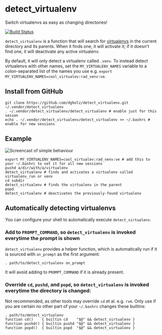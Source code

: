 detect_virtualenv
=================

Switch virtualenvs as easy as changing directories!

[![Build Status](https://travis-ci.org/dgholz/detect_virtualenv.svg?branch=master)](https://travis-ci.org/dgholz/detect_virtualenv)

`detect_virtualenv` is a function that will search for [virtualenvs](https://virtualenv.pypa.io/en/latest/) in the current directory and its parents. When it finds one, it will activate it; if it doesn't find one, it will deactivate any active virtualenv.

By default, it will only detect a virtualenv called `.venv`. To instead detect virtualenvs with other names, set the `MY_VIRTUALENV_NAMES` variable to a colon-separated list of the names you use e.g. `export MY_VIRTUALENV_NAMES=cool_virtualev:rad_venv:ve`.

Install from GitHub
-------------------

```shell
git clone https://github.com/dgholz/detect_virtualenv.git ~/.vendor/detect_virtualenv
. ~/.vendor/detect_virtualenv/detect_virtualenv # enable just for this sesson
echo . ~/.vendor/detect_virtualenv/detect_virtualenv >> ~/.bashrc # enable for new sessions
```

Example
-------

![Screencast of simple behaviour](https://dgholz.github.io/detect_virtualenv/detect_virtualenv_simple.gif)

```shell
export MY_VIRTUALENV_NAMES=cool_virtualev:rad_venv:ve # add this to your ~/.bashrc to set it for all new sessions
pushd a/dir/with/a/virtualenv
detect_virtualenv # finds and activates a virtualenv called virtualenv_run or venv
cd subdir
detect_virtualenv # finds the virtualenv in the parent
popd
detect_virtualenv # deactivates the previously-found virtualenv
```

Automatically detecting virtualenvs
-----------------------------------

You can configure your shell to automatically execute `detect_virtualenv`.

### Add to `PROMPT_COMMAND`, so `detect_virtualenv` is invoked everytime the prompt is shown

`detect_virtualenv` provides a helper function, which is automatically run if it is sourced with `on_prompt` as the first argument:
```shell
. path/to/detect_virtualenv on_prompt
```
It will avoid adding to `PROMPT_COMMAND` if it is already present.

### Override `cd`, `pushd`, and `popd`, so `detect_virtualenv` is invoked everytime the directory is changed:

Not recommended, as other tools may override `cd` et al. e.g. `rvm`. Only use if you are certain no other part of your `~/.bashrc` changes these builtins:
```shell
. path/to/detect_virtualenv
function cd()    { builtin cd    "$@" && detect_virtualenv }
function pushd() { builtin pushd "$@" && detect_virtualenv }
function popd()  { builtin popd  "$@" && detect_virtualenv }
```
